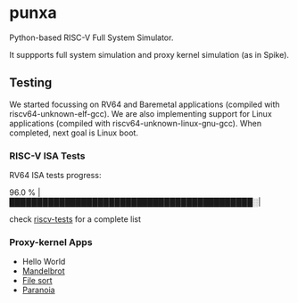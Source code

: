 # punxa
Python-based RISC-V Full System Simulator.

It suppports full system simulation and proxy kernel simulation (as in Spike).

## Testing

We started focussing on RV64 and Baremetal applications (compiled with riscv64-unknown-elf-gcc).
We are also implementing support for Linux applications (compiled with riscv64-unknown-linux-gnu-gcc).
When completed, next goal is Linux boot.

### RISC-V ISA Tests

RV64 ISA tests progress: 

96.0 %   |████████████████████████████████████████████░|

check [riscv-tests](https://github.com/davidcastells/punxa/blob/main/test/riscv-tests/README.md) for a complete list

### Proxy-kernel Apps

- Hello World
- [Mandelbrot](https://github.com/davidcastells/punxa/blob/main/test/proxykernel_software/mandelbrot/README.md)
- [File sort](https://github.com/davidcastells/punxa/tree/main/test/proxykernel_software/sort/README.md)
- [Paranoia](https://github.com/davidcastells/punxa/tree/main/test/proxykernel_software/paranoia/README.md)
